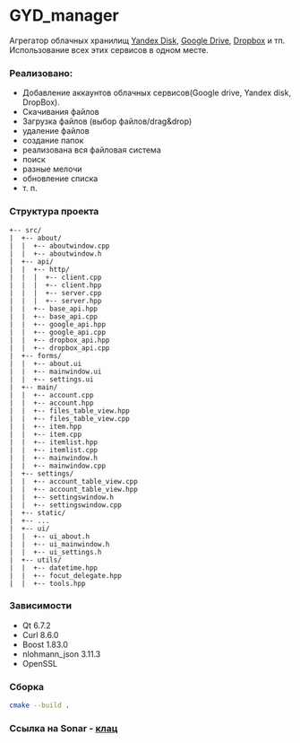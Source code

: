 # GYD_manager
Агрегатор облачных хранилищ [Yandex Disk](https://disk.yandex.by/client/disk), [Google Drive](https://www.google.com/intl/ru/drive/), [Dropbox](https://www.dropbox.com/ru/) и тп. Использование всех этих сервисов в одном месте.

### Реализовано:
- Добавление аккаунтов облачных сервисов(Google drive, Yandex disk, DropBox).
- Скачивания файлов
- Загрузка файлов (выбор файлов/drag&drop)
- удаление файлов
- создание папок
- реализована вся файловая система
- поиск
- разные мелочи
- обновление списка
- т. п.

### Структура проекта
```
+-- src/
|  +-- about/
|  |  +-- aboutwindow.cpp
|  |  +-- aboutwindow.h
|  +-- api/
|  |  +-- http/
|  |  |  +-- client.cpp
|  |  |  +-- client.hpp
|  |  |  +-- server.cpp
|  |  |  +-- server.hpp
|  |  +-- base_api.hpp
|  |  +-- base_api.cpp
|  |  +-- google_api.hpp
|  |  +-- google_api.cpp
|  |  +-- dropbox_api.hpp
|  |  +-- dropbox_api.cpp
|  +-- forms/
|  |  +-- about.ui
|  |  +-- mainwindow.ui
|  |  +-- settings.ui
|  +-- main/
|  |  +-- account.cpp
|  |  +-- account.hpp
|  |  +-- files_table_view.hpp
|  |  +-- files_table_view.cpp
|  |  +-- item.hpp
|  |  +-- item.cpp
|  |  +-- itemlist.hpp
|  |  +-- itemlist.cpp
|  |  +-- mainwindow.h
|  |  +-- mainwindow.cpp
|  +-- settings/
|  |  +-- account_table_view.cpp
|  |  +-- account_table_view.hpp
|  |  +-- settingswindow.h
|  |  +-- settingswindow.cpp
|  +-- static/
|  +-- ...
|  +-- ui/
|  |  +-- ui_about.h
|  |  +-- ui_mainwindow.h
|  |  +-- ui_settings.h
|  +-- utils/
|  |  +-- datetime.hpp
|  |  +-- focut_delegate.hpp
|  |  +-- tools.hpp
```

### Зависимости
- Qt 6.7.2
- Curl 8.6.0
- Boost 1.83.0
- nlohmann_json 3.11.3
- OpenSSL

### Сборка
```bash
cmake --build .
```

### Ссылка на Sonar - [клац]()

